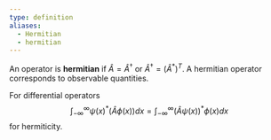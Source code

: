 ```yaml
---
type: definition
aliases:
  - Hermitian
  - hermitian
---
```

An operator is **hermitian** if $\hat{A}=\hat{A}^{\dagger}$ or $\hat{A}^{\dagger}=(\hat{A}^*)^T$. A hermitian operator corresponds to observable quantities.

For differential operators 
$$
\int_{-\infty}^{\infty} \psi(x)^* (\hat{A} \phi(x)) dx = \int_{-\infty} ^\infty (\hat{A} \psi(x))^* \phi(x)dx
$$
for hermiticity. 
